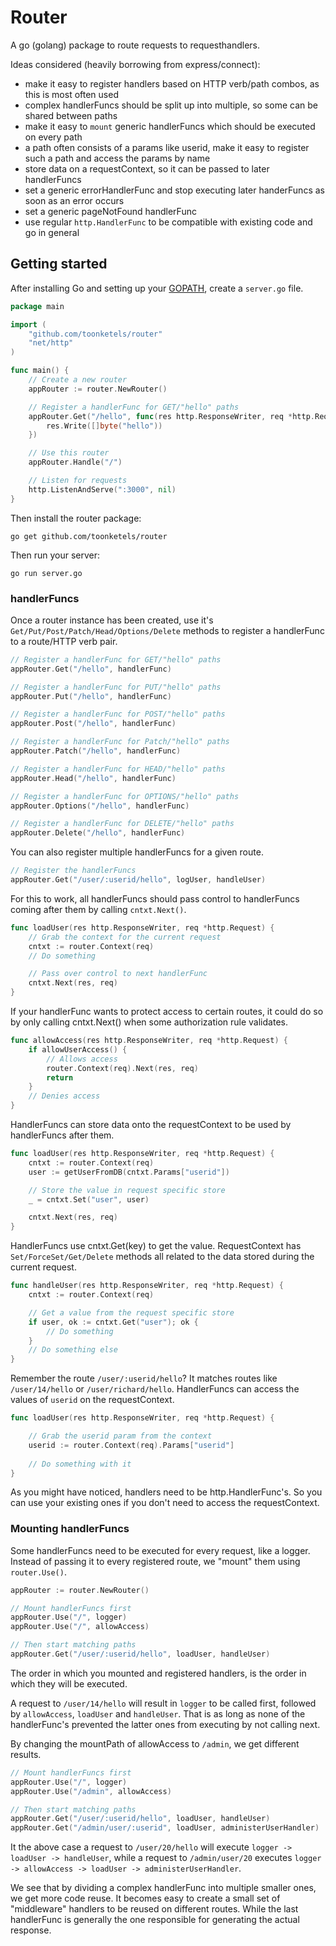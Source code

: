 Router
===========================

A go (golang) package to route requests to requesthandlers.

Ideas considered (heavily borrowing from express/connect):
  - make it easy to register handlers based on HTTP verb/path combos, as this is most often used
  - complex handlerFuncs should be split up into multiple, so some can be shared between paths
  - make it easy to `mount` generic handlerFuncs which should be executed on every path
  - a path often consists of a params like userid, make it easy to register such a path and access the params by name
  - store data on a requestContext, so it can be passed to later handlerFuncs
  - set a generic errorHandlerFunc and stop executing later handerFuncs as soon as an error occurs
  - set a generic pageNotFound handlerFunc
  - use regular `http.HandlerFunc` to be compatible with existing code and go in general


Getting started
---------------------------

After installing Go and setting up your [GOPATH](http://golang.org/doc/code.html#GOPATH), create a `server.go` file.

~~~ go
package main

import (
	"github.com/toonketels/router"
	"net/http"
)

func main() {
	// Create a new router
	appRouter := router.NewRouter()

	// Register a handlerFunc for GET/"hello" paths
	appRouter.Get("/hello", func(res http.ResponseWriter, req *http.Request) {
		res.Write([]byte("hello"))
	})

	// Use this router
	appRouter.Handle("/")

	// Listen for requests
	http.ListenAndServe(":3000", nil)
}
~~~

Then install the router package:
~~~
go get github.com/toonketels/router
~~~

Then run your server:
~~~
go run server.go
~~~


### handlerFuncs

Once a router instance has been created, use it's `Get/Put/Post/Patch/Head/Options/Delete` methods to register a handlerFunc to a route/HTTP verb pair.

~~~ go
// Register a handlerFunc for GET/"hello" paths
appRouter.Get("/hello", handlerFunc)

// Register a handlerFunc for PUT/"hello" paths
appRouter.Put("/hello", handlerFunc)

// Register a handlerFunc for POST/"hello" paths
appRouter.Post("/hello", handlerFunc)

// Register a handlerFunc for Patch/"hello" paths
appRouter.Patch("/hello", handlerFunc)

// Register a handlerFunc for HEAD/"hello" paths
appRouter.Head("/hello", handlerFunc)

// Register a handlerFunc for OPTIONS/"hello" paths
appRouter.Options("/hello", handlerFunc)

// Register a handlerFunc for DELETE/"hello" paths
appRouter.Delete("/hello", handlerFunc)
~~~

You can also register multiple handlerFuncs for a given route.

~~~ go
// Register the handlerFuncs
appRouter.Get("/user/:userid/hello", logUser, handleUser)
~~~

For this to work, all handlerFuncs should pass control to handlerFuncs coming after them by calling
`cntxt.Next()`.

~~~ go
func loadUser(res http.ResponseWriter, req *http.Request) {
	// Grab the context for the current request
	cntxt := router.Context(req)
	// Do something

	// Pass over control to next handlerFunc
	cntxt.Next(res, req)
}
~~~

If your handlerFunc wants to protect access to certain routes, it could do so by only calling cntxt.Next() when some authorization rule validates.

~~~ go
func allowAccess(res http.ResponseWriter, req *http.Request) {
	if allowUserAccess() {
		// Allows access
		router.Context(req).Next(res, req)
		return
	}
	// Denies access
}
~~~

HandlerFuncs can store data onto the requestContext to be used by handlerFuncs after them.

~~~ go
func loadUser(res http.ResponseWriter, req *http.Request) {
	cntxt := router.Context(req)
	user := getUserFromDB(cntxt.Params["userid"])

	// Store the value in request specific store
	_ = cntxt.Set("user", user)

	cntxt.Next(res, req)
}
~~~

HandlerFuncs use cntxt.Get(key) to get the value. RequestContext has `Set/ForceSet/Get/Delete` methods all related to the data stored during the current request.

~~~ go
func handleUser(res http.ResponseWriter, req *http.Request) {
	cntxt := router.Context(req)

	// Get a value from the request specific store
	if user, ok := cntxt.Get("user"); ok {
		// Do something
	}
	// Do something else
}
~~~

Remember the route `/user/:userid/hello`? It matches routes like `/user/14/hello` or `/user/richard/hello`. HandlerFuncs can access the values of `userid` on the requestContext.

~~~ go
func loadUser(res http.ResponseWriter, req *http.Request) {

	// Grab the userid param from the context
	userid := router.Context(req).Params["userid"]
	
	// Do something with it
}
~~~

As you might have noticed, handlers need to be http.HandlerFunc's. So you can use your existing ones if you don't need to access the requestContext.


### Mounting handlerFuncs

Some handlerFuncs need to be executed for every request, like a logger. Instead of passing it to every registered route, we "mount" them using `router.Use()`.

~~~ go
appRouter := router.NewRouter()

// Mount handlerFuncs first
appRouter.Use("/", logger)
appRouter.Use("/", allowAccess)

// Then start matching paths
appRouter.Get("/user/:userid/hello", loadUser, handleUser)
~~~

The order in which you mounted and registered handlers, is the order in which they will be executed.

A request to `/user/14/hello` will result in `logger` to be called first, followed by `allowAccess`, `loadUser` and `handleUser`. That is as long as none of the handlerFunc's prevented the latter ones from executing by not calling next.

By changing the mountPath of allowAccess to `/admin`, we get different results.

~~~ go
// Mount handlerFuncs first
appRouter.Use("/", logger)
appRouter.Use("/admin", allowAccess)

// Then start matching paths
appRouter.Get("/user/:userid/hello", loadUser, handleUser)
appRouter.Get("/admin/user/:userid", loadUser, administerUserHandler)
~~~

It the above case a request to `/user/20/hello` will execute `logger -> loadUser -> handleUser`, while a request to `/admin/user/20` executes `logger -> allowAccess -> loadUser -> administerUserHandler`.

We see that by dividing a complex handlerFunc into multiple smaller ones, we get more code reuse. It becomes easy to create a small set of "middleware" handlers to be reused on different routes. While the last handlerFunc is generally the one responsible for generating the actual response.